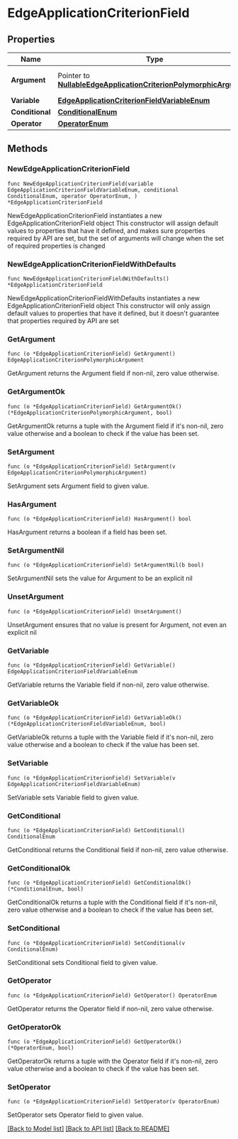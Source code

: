 # EdgeApplicationCriterionField

## Properties

Name | Type | Description | Notes
------------ | ------------- | ------------- | -------------
**Argument** | Pointer to [**NullableEdgeApplicationCriterionPolymorphicArgument**](EdgeApplicationCriterionPolymorphicArgument.md) |  | [optional] [default to ]
**Variable** | [**EdgeApplicationCriterionFieldVariableEnum**](EdgeApplicationCriterionFieldVariableEnum.md) |  | 
**Conditional** | [**ConditionalEnum**](ConditionalEnum.md) |  | 
**Operator** | [**OperatorEnum**](OperatorEnum.md) |  | 

## Methods

### NewEdgeApplicationCriterionField

`func NewEdgeApplicationCriterionField(variable EdgeApplicationCriterionFieldVariableEnum, conditional ConditionalEnum, operator OperatorEnum, ) *EdgeApplicationCriterionField`

NewEdgeApplicationCriterionField instantiates a new EdgeApplicationCriterionField object
This constructor will assign default values to properties that have it defined,
and makes sure properties required by API are set, but the set of arguments
will change when the set of required properties is changed

### NewEdgeApplicationCriterionFieldWithDefaults

`func NewEdgeApplicationCriterionFieldWithDefaults() *EdgeApplicationCriterionField`

NewEdgeApplicationCriterionFieldWithDefaults instantiates a new EdgeApplicationCriterionField object
This constructor will only assign default values to properties that have it defined,
but it doesn't guarantee that properties required by API are set

### GetArgument

`func (o *EdgeApplicationCriterionField) GetArgument() EdgeApplicationCriterionPolymorphicArgument`

GetArgument returns the Argument field if non-nil, zero value otherwise.

### GetArgumentOk

`func (o *EdgeApplicationCriterionField) GetArgumentOk() (*EdgeApplicationCriterionPolymorphicArgument, bool)`

GetArgumentOk returns a tuple with the Argument field if it's non-nil, zero value otherwise
and a boolean to check if the value has been set.

### SetArgument

`func (o *EdgeApplicationCriterionField) SetArgument(v EdgeApplicationCriterionPolymorphicArgument)`

SetArgument sets Argument field to given value.

### HasArgument

`func (o *EdgeApplicationCriterionField) HasArgument() bool`

HasArgument returns a boolean if a field has been set.

### SetArgumentNil

`func (o *EdgeApplicationCriterionField) SetArgumentNil(b bool)`

 SetArgumentNil sets the value for Argument to be an explicit nil

### UnsetArgument
`func (o *EdgeApplicationCriterionField) UnsetArgument()`

UnsetArgument ensures that no value is present for Argument, not even an explicit nil
### GetVariable

`func (o *EdgeApplicationCriterionField) GetVariable() EdgeApplicationCriterionFieldVariableEnum`

GetVariable returns the Variable field if non-nil, zero value otherwise.

### GetVariableOk

`func (o *EdgeApplicationCriterionField) GetVariableOk() (*EdgeApplicationCriterionFieldVariableEnum, bool)`

GetVariableOk returns a tuple with the Variable field if it's non-nil, zero value otherwise
and a boolean to check if the value has been set.

### SetVariable

`func (o *EdgeApplicationCriterionField) SetVariable(v EdgeApplicationCriterionFieldVariableEnum)`

SetVariable sets Variable field to given value.


### GetConditional

`func (o *EdgeApplicationCriterionField) GetConditional() ConditionalEnum`

GetConditional returns the Conditional field if non-nil, zero value otherwise.

### GetConditionalOk

`func (o *EdgeApplicationCriterionField) GetConditionalOk() (*ConditionalEnum, bool)`

GetConditionalOk returns a tuple with the Conditional field if it's non-nil, zero value otherwise
and a boolean to check if the value has been set.

### SetConditional

`func (o *EdgeApplicationCriterionField) SetConditional(v ConditionalEnum)`

SetConditional sets Conditional field to given value.


### GetOperator

`func (o *EdgeApplicationCriterionField) GetOperator() OperatorEnum`

GetOperator returns the Operator field if non-nil, zero value otherwise.

### GetOperatorOk

`func (o *EdgeApplicationCriterionField) GetOperatorOk() (*OperatorEnum, bool)`

GetOperatorOk returns a tuple with the Operator field if it's non-nil, zero value otherwise
and a boolean to check if the value has been set.

### SetOperator

`func (o *EdgeApplicationCriterionField) SetOperator(v OperatorEnum)`

SetOperator sets Operator field to given value.



[[Back to Model list]](../README.md#documentation-for-models) [[Back to API list]](../README.md#documentation-for-api-endpoints) [[Back to README]](../README.md)



